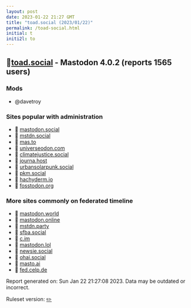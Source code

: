 ```yaml
---
layout: post
date: 2023-01-22 21:27 GMT
title: "toad.social (2023/01/22)"
permalink: /toad-social.html
initial: t
initi2l: to
---
```


## 🐘[toad.social](https://toad.social) - Mastodon 4.0.2 (reports 1565 users)

### Mods
 * @davetroy

### Sites popular with administration

* 🐘 [mastodon.social](/mastodon-social.html)
* 🐘 [mstdn.social](/mstdn-social.html)
* 🐘 [mas.to](/mas-to.html)
* 🐘 [universeodon.com](/universeodon-com.html)
* 🐘 [climatejustice.social](/climatejustice-social.html)
* 🐘 [journa.host](/journa-host.html)
* 🐘 [urbansolarpunk.social](/urbansolarpunk-social.html)
* 🐘 [pkm.social](/pkm-social.html)
* 🐘 [hachyderm.io](/hachyderm-io.html)
* 🐘 [fosstodon.org](/fosstodon-org.html)

### More sites commonly on federated timeline

* 🐘 [mastodon.world](/mastodon-world.html)
* 🐘 [mastodon.online](/mastodon-online.html)
* 🐘 [mstdn.party](/mstdn-party.html)
* 🐘 [sfba.social](/sfba-social.html)
* 🐘 [c.im](/c-im.html)
* 🐘 [mastodon.lol](/mastodon-lol.html)
* 🐘 [newsie.social](/newsie-social.html)
* 🐘 [ohai.social](/ohai-social.html)
* 🐘 [masto.ai](/masto-ai.html)
* 🐘 [fed.celp.de](/fed-celp-de.html)

Report generated on: Sun Jan 22 21:27:08 2023. Data may be outdated or incorrect.

Ruleset version: [✏️](/version-pencil)
